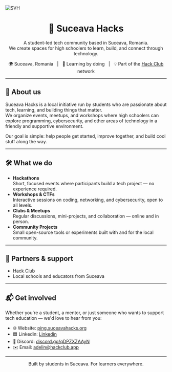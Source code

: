 ![SVH](../svh.png)
<h1 align="center">🚀 Suceava Hacks</h1>

<p align="center">
  A student-led tech community based in Suceava, Romania.
  <br>
  We create spaces for high schoolers to learn, build, and connect through technology.
</p>

<p align="center">
  🌍 Suceava, Romania &nbsp; | &nbsp; 🧠 Learning by doing &nbsp; | &nbsp; 💡 Part of the <a href="https://hackclub.com">Hack Club</a> network
</p>

---

## 🎯 About us

Suceava Hacks is a local initiative run by students who are passionate about tech, learning, and building things that matter.  
We organize events, meetups, and workshops where high schoolers can explore programming, cybersecurity, and other areas of technology in a friendly and supportive environment.

Our goal is simple: help people get started, improve together, and build cool stuff along the way.

---

## 🛠️ What we do

- **Hackathons**  
  Short, focused events where participants build a tech project — no experience required.
- **Workshops & CTFs**  
  Interactive sessions on coding, networking, and cybersecurity, open to all levels.
- **Clubs & Meetups**  
  Regular discussions, mini-projects, and collaboration — online and in person.
- **Community Projects**  
  Small open-source tools or experiments built with and for the local community.

---

## 🤝 Partners & support

- [Hack Club](https://hackclub.com)  
- Local schools and educators from Suceava

---

## 📬 Get involved

Whether you're a student, a mentor, or just someone who wants to support tech education — we'd love to hear from you:

- 🌐 Website: [ping.suceavahacks.org](https://ping.suceavahacks.org)
- 🟦 Linkedin: [Linkedin](https://www.linkedin.com/company/suceavahacks)  
- 💬 Discord: [discord.gg/qDPZXZAAyN](https://discord.gg/qDPZXZAAyN)  
- ✉️ Email: [adelin@hackclub.app](mailto:adelin@hackclub.app)

---

<p align="center">
  Built by students in Suceava. For learners everywhere.
</p>
